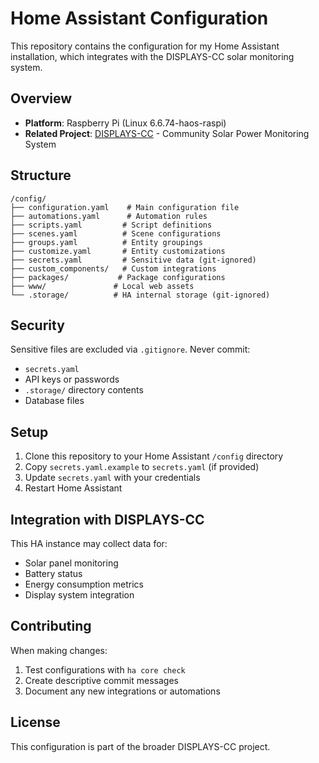 # Home Assistant Configuration

This repository contains the configuration for my Home Assistant installation, which integrates with the DISPLAYS-CC solar monitoring system.

## Overview

- **Platform**: Raspberry Pi (Linux 6.6.74-haos-raspi)
- **Related Project**: [DISPLAYS-CC](https://github.com/maxwhitby/DISPLAYS-CC) - Community Solar Power Monitoring System

## Structure

```
/config/
├── configuration.yaml    # Main configuration file
├── automations.yaml      # Automation rules
├── scripts.yaml         # Script definitions
├── scenes.yaml          # Scene configurations
├── groups.yaml          # Entity groupings
├── customize.yaml       # Entity customizations
├── secrets.yaml         # Sensitive data (git-ignored)
├── custom_components/   # Custom integrations
├── packages/           # Package configurations
├── www/               # Local web assets
└── .storage/          # HA internal storage (git-ignored)
```

## Security

Sensitive files are excluded via `.gitignore`. Never commit:
- `secrets.yaml`
- API keys or passwords
- `.storage/` directory contents
- Database files

## Setup

1. Clone this repository to your Home Assistant `/config` directory
2. Copy `secrets.yaml.example` to `secrets.yaml` (if provided)
3. Update `secrets.yaml` with your credentials
4. Restart Home Assistant

## Integration with DISPLAYS-CC

This HA instance may collect data for:
- Solar panel monitoring
- Battery status
- Energy consumption metrics
- Display system integration

## Contributing

When making changes:
1. Test configurations with `ha core check`
2. Create descriptive commit messages
3. Document any new integrations or automations

## License

This configuration is part of the broader DISPLAYS-CC project.